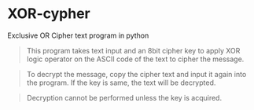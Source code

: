 # XOR-cypher
Exclusive OR Cipher text program in python

>This program takes text input and an 8bit cipher key to apply XOR logic operator on the ASCII code of the text to cipher the message. 

>To decrypt the message, copy the cipher text and input it again into the program. If the key is same, the text will be decrypted.

>Decryption cannot be performed unless the key is acquired.
 
